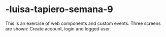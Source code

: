 ﻿# -luisa-tapiero-semana-9
This is an exercise of web components and custom events. Three screens are shown: Create account, login and logged user.
